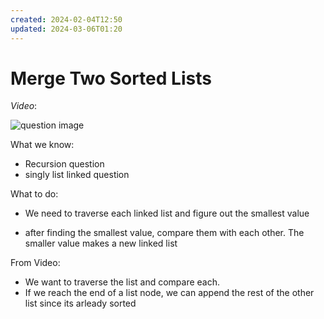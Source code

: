 ```yaml
---
created: 2024-02-04T12:50
updated: 2024-03-06T01:20
---
```

# Merge Two Sorted Lists

*Video*:

![question image](Permanent/Education/coding_interview/LeetCode/archive/merge_two_sorted_lists/img/image0.png)


What we know:

- Recursion question
- singly list linked question



What to do:

- We need to traverse each linked list and figure out
    the smallest value

- after finding the smallest value, compare them with
    each other. The smaller value makes a new linked list



From Video:

- We want to traverse the list and compare each.
- If we reach the end of a list node, we can append the rest
    of the other list since its arleady sorted
